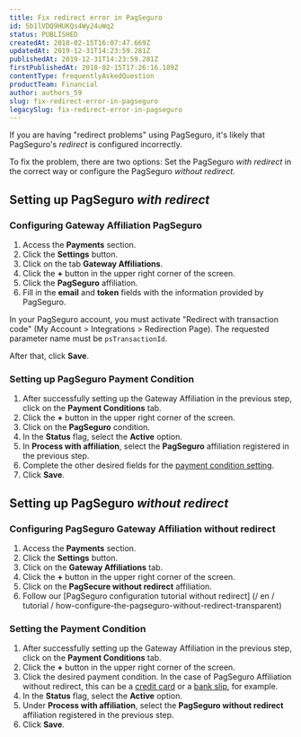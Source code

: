 ```yaml
---
title: Fix redirect error in PagSeguro
id: 5b1lVDQ9HUKQs4Wy24uWq2
status: PUBLISHED
createdAt: 2018-02-15T16:07:47.669Z
updatedAt: 2019-12-31T14:23:59.281Z
publishedAt: 2019-12-31T14:23:59.281Z
firstPublishedAt: 2018-02-15T17:26:16.189Z
contentType: frequentlyAskedQuestion
productTeam: Financial
author: authors_59
slug: fix-redirect-error-in-pagseguro
legacySlug: fix-redirect-error-in-pagseguro
---
```


If you are having "redirect problems" using PagSeguro, it's likely that PagSeguro's *redirect* is configured incorrectly.

To fix the problem, there are two options: Set the PagSeguro *with redirect* in the correct way or configure the PagSeguro *without redirect*.

## Setting up PagSeguro *with redirect*

### Configuring Gateway Affiliation PagSeguro

1. Access the __Payments__ section.
2. Click the __Settings__ button.
3. Click on the tab __Gateway Affiliations__.
4. Click the __+__ button in the upper right corner of the screen.
5. Click the __PagSeguro__ affiliation.
6. Fill in the __email__ and __token__ fields with the information provided by PagSeguro.

In your PagSeguro account, you must activate "Redirect with transaction code" (My Account > Integrations > Redirection Page). The requested parameter name must be `psTransactionId`.

After that, click __Save__.

### Setting up PagSeguro Payment Condition

1. After successfully setting up the Gateway Affiliation in the previous step, click on the __Payment Conditions__ tab.
2. Click the __+__ button in the upper right corner of the screen.
3. Click on the __PagSeguro__ condition.
4. In the __Status__ flag, select the __Active__ option.
5. In __Process with affiliation__, select the __PagSeguro__ affiliation registered in the previous step.
6. Complete the other desired fields for the [payment condition setting](/en/tutorial/how-to-configure-payment-conditions).
7. Click __Save__.

## Setting up PagSeguro *without redirect*

### Configuring PagSeguro Gateway Affiliation without redirect

1. Access the __Payments__ section.
2. Click the __Settings__ button.
3. Click on the __Gateway Affiliations__ tab.
4. Click the __+__ button in the upper right corner of the screen.
5. Click on the __PagSecure without redirect__ affiliation.
6. Follow our [PagSeguro configuration tutorial without redirect] (/ en / tutorial / how-configure-the-pagseguro-without-redirect-transparent)

### Setting the Payment Condition

1. After successfully setting up the Gateway Affiliation in the previous step, click on the __Payment Conditions__ tab.
2. Click the __+__ button in the upper right corner of the screen.
3. Click the desired payment condition. In the case of PagSeguro Affiliation without redirect, this can be a [credit card](/en/tutorial/how-to-configure-payment-conditions) or a [bank slip](/en/tutorial/how-to-configure-a-bank-slip), for example.
4. In the __Status__ flag, select the __Active__ option.
5. Under __Process with affiliation__, select the __PagSeguro without redirect__ affiliation registered in the previous step.
6. Click __Save__.
